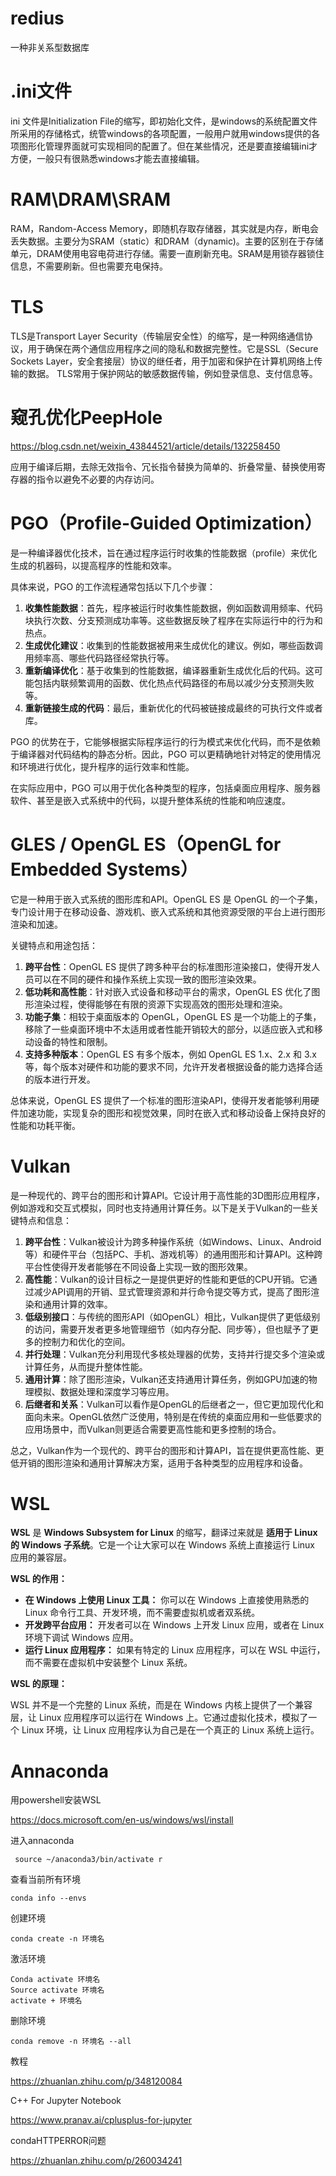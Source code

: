 # redius 

一种非关系型数据库



# .ini文件

ini 文件是Initialization File的缩写，即初始化文件，是windows的系统配置文件所采用的存储格式，统管windows的各项配置，一般用户就用windows提供的各项图形化管理界面就可实现相同的配置了。但在某些情况，还是要直接编辑ini才方便，一般只有很熟悉windows才能去直接编辑。



# RAM\DRAM\SRAM

RAM，Random-Access Memory，即随机存取存储器，其实就是内存，断电会丢失数据。主要分为SRAM（static）和DRAM（dynamic)。主要的区别在于存储单元，DRAM使用电容电荷进行存储。需要一直刷新充电。SRAM是用锁存器锁住信息，不需要刷新。但也需要充电保持。



# TLS

TLS是Transport Layer Security（传输层安全性）的缩写，是一种网络通信协议，用于确保在两个通信应用程序之间的隐私和数据完整性。它是SSL（Secure Sockets Layer，安全套接层）协议的继任者，用于加密和保护在计算机网络上传输的数据。 TLS常用于保护网站的敏感数据传输，例如登录信息、支付信息等。



# 窥孔优化PeepHole

https://blog.csdn.net/weixin_43844521/article/details/132258450

应用于编译后期，去除无效指令、冗长指令替换为简单的、折叠常量、替换使用寄存器的指令以避免不必要的内存访问。



# PGO（Profile-Guided Optimization）

是一种编译器优化技术，旨在通过程序运行时收集的性能数据（profile）来优化生成的机器码，以提高程序的性能和效率。

具体来说，PGO 的工作流程通常包括以下几个步骤：

1. **收集性能数据**：首先，程序被运行时收集性能数据，例如函数调用频率、代码块执行次数、分支预测成功率等。这些数据反映了程序在实际运行中的行为和热点。
2. **生成优化建议**：收集到的性能数据被用来生成优化的建议。例如，哪些函数调用频率高、哪些代码路径经常执行等。
3. **重新编译优化**：基于收集到的性能数据，编译器重新生成优化后的代码。这可能包括内联频繁调用的函数、优化热点代码路径的布局以减少分支预测失败等。
4. **重新链接生成的代码**：最后，重新优化的代码被链接成最终的可执行文件或者库。

PGO 的优势在于，它能够根据实际程序运行的行为模式来优化代码，而不是依赖于编译器对代码结构的静态分析。因此，PGO 可以更精确地针对特定的使用情况和环境进行优化，提升程序的运行效率和性能。

在实际应用中，PGO 可以用于优化各种类型的程序，包括桌面应用程序、服务器软件、甚至是嵌入式系统中的代码，以提升整体系统的性能和响应速度。



# GLES / OpenGL ES（OpenGL for Embedded Systems）

它是一种用于嵌入式系统的图形库和API。OpenGL ES 是 OpenGL 的一个子集，专门设计用于在移动设备、游戏机、嵌入式系统和其他资源受限的平台上进行图形渲染和加速。

关键特点和用途包括：

1. **跨平台性**：OpenGL ES 提供了跨多种平台的标准图形渲染接口，使得开发人员可以在不同的硬件和操作系统上实现一致的图形渲染效果。
2. **低功耗和高性能**：针对嵌入式设备和移动平台的需求，OpenGL ES 优化了图形渲染过程，使得能够在有限的资源下实现高效的图形处理和渲染。
3. **功能子集**：相较于桌面版本的 OpenGL，OpenGL ES 是一个功能上的子集，移除了一些桌面环境中不太适用或者性能开销较大的部分，以适应嵌入式和移动设备的特性和限制。
4. **支持多种版本**：OpenGL ES 有多个版本，例如 OpenGL ES 1.x、2.x 和 3.x 等，每个版本对硬件和功能的要求不同，允许开发者根据设备的能力选择合适的版本进行开发。

总体来说，OpenGL ES 提供了一个标准的图形渲染API，使得开发者能够利用硬件加速功能，实现复杂的图形和视觉效果，同时在嵌入式和移动设备上保持良好的性能和功耗平衡。



# Vulkan

是一种现代的、跨平台的图形和计算API。它设计用于高性能的3D图形应用程序，例如游戏和交互式模拟，同时也支持通用计算任务。以下是关于Vulkan的一些关键特点和信息：

1. **跨平台性**：Vulkan被设计为跨多种操作系统（如Windows、Linux、Android等）和硬件平台（包括PC、手机、游戏机等）的通用图形和计算API。这种跨平台性使得开发者能够在不同设备上实现一致的图形效果。
2. **高性能**：Vulkan的设计目标之一是提供更好的性能和更低的CPU开销。它通过减少API调用的开销、显式管理资源和并行命令提交等方式，提高了图形渲染和通用计算的效率。
3. **低级别接口**：与传统的图形API（如OpenGL）相比，Vulkan提供了更低级别的访问，需要开发者更多地管理细节（如内存分配、同步等），但也赋予了更多的控制力和优化的空间。
4. **并行处理**：Vulkan充分利用现代多核处理器的优势，支持并行提交多个渲染或计算任务，从而提升整体性能。
5. **通用计算**：除了图形渲染，Vulkan还支持通用计算任务，例如GPU加速的物理模拟、数据处理和深度学习等应用。
6. **后继者和关系**：Vulkan可以看作是OpenGL的后继者之一，但它更加现代化和面向未来。OpenGL依然广泛使用，特别是在传统的桌面应用和一些低要求的应用场景中，而Vulkan则更适合需要更高性能和更多控制的场合。

总之，Vulkan作为一个现代的、跨平台的图形和计算API，旨在提供更高性能、更低开销的图形渲染和通用计算解决方案，适用于各种类型的应用程序和设备。

# WSL

**WSL** 是 **Windows Subsystem for Linux** 的缩写，翻译过来就是 **适用于 Linux 的 Windows 子系统**。它是一个让大家可以在 Windows 系统上直接运行 Linux 应用的兼容层。

**WSL 的作用：**

- **在 Windows 上使用 Linux 工具：** 你可以在 Windows 上直接使用熟悉的 Linux 命令行工具、开发环境，而不需要虚拟机或者双系统。
- **开发跨平台应用：** 开发者可以在 Windows 上开发 Linux 应用，或者在 Linux 环境下调试 Windows 应用。
- **运行 Linux 应用程序：** 如果有特定的 Linux 应用程序，可以在 WSL 中运行，而不需要在虚拟机中安装整个 Linux 系统。

**WSL 的原理：**

WSL 并不是一个完整的 Linux 系统，而是在 Windows 内核上提供了一个兼容层，让 Linux 应用程序可以运行在 Windows 上。它通过虚拟化技术，模拟了一个 Linux 环境，让 Linux 应用程序认为自己是在一个真正的 Linux 系统上运行。

# Annaconda

用powershell安装WSL

https://docs.microsoft.com/en-us/windows/wsl/install

进入annaconda

```
 source ~/anaconda3/bin/activate r
```

查看当前所有环境

```python3
conda info --envs
```

创建环境

```python3
conda create -n 环境名
```

激活环境

```text
Conda activate 环境名
Source activate 环境名
activate + 环境名
```

删除环境

```text
conda remove -n 环境名 --all
```

教程

https://zhuanlan.zhihu.com/p/348120084

C++ For Jupyter Notebook

https://www.pranav.ai/cplusplus-for-jupyter

condaHTTPERROR问题

https://zhuanlan.zhihu.com/p/260034241
